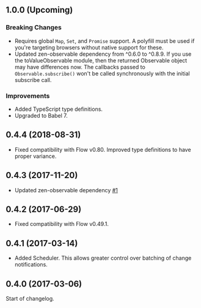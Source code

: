 ## 1.0.0 (Upcoming)

### Breaking Changes
* Requires global `Map`, `Set`, and `Promise` support. A polyfill must be used if you're
  targeting browsers without native support for these.
* Updated zen-observable dependency from ^0.6.0 to ^0.8.9. If you use the toValueObservable
  module, then the returned Observable object may have differences now. The callbacks passed
  to `Observable.subscribe()` won't be called synchronously with the initial subscribe call.

### Improvements
* Added TypeScript type definitions.
* Upgraded to Babel 7.

## 0.4.4 (2018-08-31)

* Fixed compatibility with Flow v0.80. Improved type definitions to have proper variance.

## 0.4.3 (2017-11-20)

* Updated zen-observable dependency [#1](https://github.com/StreakYC/live-set/pull/1)

## 0.4.2 (2017-06-29)

* Fixed compatibility with Flow v0.49.1.

## 0.4.1 (2017-03-14)

* Added Scheduler. This allows greater control over batching of change notifications.

## 0.4.0 (2017-03-06)

Start of changelog.

